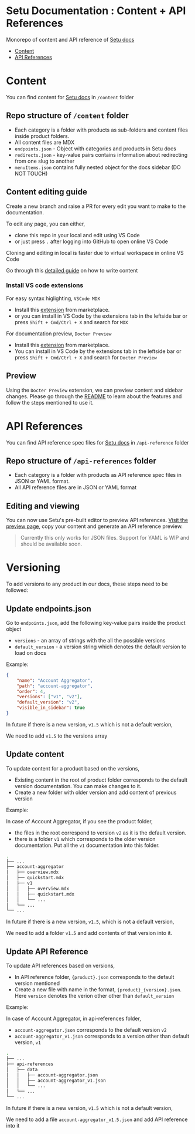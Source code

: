 # Setu Documentation : Content + API References

Monorepo of content and API reference of [Setu docs](https://docs.setu.co)

-   [Content](#content)
-   [API References](#api-references)

# Content

You can find content for [Setu docs](https://docs.setu.co) in `/content` folder

## Repo structure of `/content` folder

-   Each category is a folder with products as sub-folders and content files inside product folders.
-   All content files are MDX
-   `endpoints.json` - Object with categories and products in Setu docs
-   `redirects.json` - key-value pairs contains information about redirecting from one slug to another
-   `menuItems.json` contains fully nested object for the docs sidebar (DO NOT TOUCH)

## Content editing guide

Create a new branch and raise a PR for every edit you want to make to the documentation.

To edit any page, you can either,

-   clone this repo in your local and edit using VS Code
-   or just press `.` after logging into GitHub to open online VS Code

Cloning and editing in local is faster due to virtual workspace in online VS Code

Go through this [detailed guide](./content/README.md) on how to write content

### Install VS code extensions

For easy syntax higlighting, `VSCode MDX`

-   Install this [extension](https://marketplace.visualstudio.com/items?itemName=unifiedjs.vscode-mdx) from marketplace.
-   or you can install in VS Code by the extensions tab in the leftside bar or press `Shift + Cmd/Ctrl + X` and search for `MDX`

For documentation preview, `Docter Preview`

-   Install this [extension](https://marketplace.visualstudio.com/items?itemName=SetuDesign.docter-preview) from marketplace.
-   You can install in VS Code by the extensions tab in the leftside bar or press `Shift + Cmd/Ctrl + X` and search for `Docter Preview`

## Preview

Using the `Docter Preview` extension, we can preview content and sidebar changes. Please go through the [README](https://github.com/SetuHQ/vscode-docter-preview#readme) to learn about the features and follow the steps mentioned to use it.

# API References

You can find API reference spec files for [Setu docs](https://docs.setu.co) in `/api-reference` folder

## Repo structure of `/api-references` folder

-   Each category is a folder with products as API reference spec files in JSON or YAML format.
-   All API reference files are in JSON or YAML format

## Editing and viewing

You can now use Setu's pre-built editor to preview API references. [Visit the preview page](https://docs.setu.co/content-preview), copy your content and generate an API reference preview.

> Currently this only works for JSON files. Support for YAML is WIP and should be available soon.

# Versioning

To add versions to any product in our docs, these steps need to be followed:

## Update endpoints.json

Go to `endpoints.json`, add the following key-value pairs inside the product object

-   `versions` - an array of strings with the all the possible versions
-   `default_version` - a version string which denotes the default version to load on docs

Example:

```json
{
    "name": "Account Aggregator",
    "path": "account-aggregator",
    "order": 4,
    "versions": ["v1", "v2"],
    "default_version": "v2",
    "visible_in_sidebar": true
}
```

In future if there is a new version, `v1.5` which is not a default version,

We need to add `v1.5` to the versions array

## Update content

To update content for a product based on the versions,

-   Existing content in the root of product folder corresponds to the default version documentation. You can make changes to it.
-   Create a new folder with older version and add content of previous version

Example:

In case of Account Aggregator, if you see the product folder,

-   the files in the root correspond to version `v2` as it is the default version.
-   there is a folder `v1` which corresponds to the older version documentation. Put all the `v1` documentation into this folder.

```bash
.
├── ...
├── account-aggregator
│   ├── overview.mdx
│   ├── quickstart.mdx
│   ├── v1
│   │   ├── overview.mdx
│   │   ├── quickstart.mdx
│   │   └── ...
│   └── ...
└── ...
```

In future if there is a new version, `v1.5`, which is not a default version,

We need to add a folder `v1.5` and add contents of that version into it.

## Update API Reference

To update API references based on versions,

-   In API reference folder, `{product}.json` corresponds to the default version mentioned
-   Create a new file with name in the format, `{product}_{version}.json`. Here `version` denotes the verion other other than `default_version`

Example:

In case of Account Aggregator, in api-references folder,

-   `account-aggregator.json` corresponds to the default version `v2`
-   `account-aggregator_v1.json` corresponds to a version other than default version, `v1`

```bash
.
├── ...
├── api-references
│   ├── data
│   │   ├── account-aggregator.json
│   │   ├── account-aggregator_v1.json
│   │   └── ...
│   └── ...
└── ...
```

In future if there is a new version, `v1.5` which is not a default version,

We need to add a file `account-aggregator_v1.5.json` and add API reference into it
